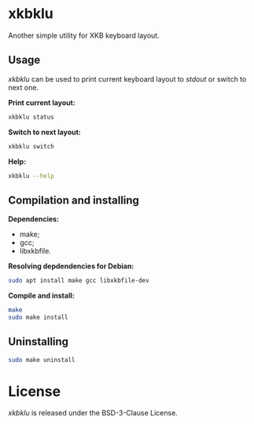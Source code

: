 # xkbklu

Another simple utility for XKB keyboard layout.

## Usage

*xkbklu* can be used to print current keyboard layout to *stdout* or switch to next one. 

**Print current layout:**

```bash
xkbklu status
```

**Switch to next layout:**

```bash
xkbklu switch
```

**Help:**

```bash
xkbklu --help
```

## Compilation and installing

**Dependencies:**

- make;
- gcc;
- libxkbfile.

**Resolving depdendencies for Debian:**

```bash
sudo apt install make gcc libxkbfile-dev
```

**Compile and install:**

```bash
make
sudo make install
```

## Uninstalling

```bash
sudo make uninstall
```

# License

*xkbklu* is released under the BSD-3-Clause License.
